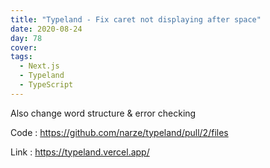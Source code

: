 ```yaml
---
title: "Typeland - Fix caret not displaying after space"
date: 2020-08-24
day: 78
cover:
tags:
  - Next.js
  - Typeland
  - TypeScript
---
```


Also change word structure & error checking

Code : https://github.com/narze/typeland/pull/2/files

Link : https://typeland.vercel.app/
